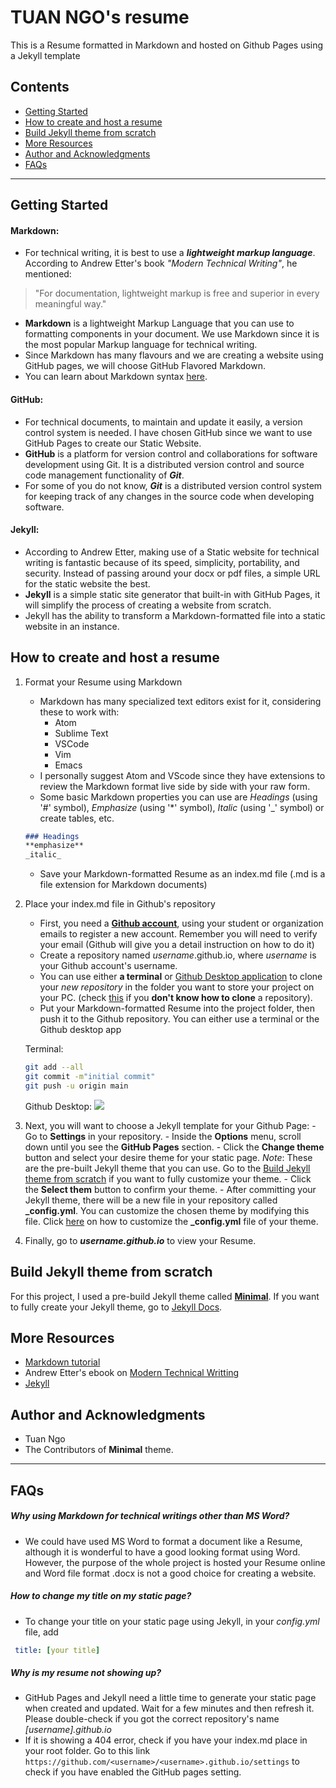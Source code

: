 # TUAN NGO's resume

This is a Resume formatted in Markdown and hosted on Github Pages using a Jekyll template

## Contents

- [Getting Started](#getting-started)
- [How to create and host a resume](#how-to-create-and-host-a-resume)
- [Build Jekyll theme from scratch](#build-jekyll-theme-from-scratch)
- [More Resources](#more-resources)
- [Author and Acknowledgments](#author-and-acknowledgments)
- [FAQs](#faqs)

---

## Getting Started

#### Markdown:
- For technical writing, it is best to use a **_lightweight markup language_**. According to Andrew Etter's book _"Modern Technical Writing"_, he mentioned:
> "For documentation, lightweight markup is free and superior in every meaningful way."
- **Markdown** is a lightweight Markup Language that you can use to formatting components in your document. We use Markdown since it is the most popular Markup language for technical writing.
- Since Markdown has many flavours and we are creating a website using GitHub pages, we will choose GitHub Flavored Markdown.
- You can learn about Markdown syntax [here](https://www.markdowntutorial.com).

#### GitHub:
- For technical documents, to maintain and update it easily, a version control system is needed. I have chosen GitHub since we want to use GitHub Pages to create our Static Website.
- **GitHub** is a platform for version control and collaborations for software development using Git. It is a distributed version control and source code management functionality of **_Git_**.
- For some of you do not know, **_Git_** is a distributed version control system for keeping track of any changes in the source code when developing software.

#### Jekyll:
- According to Andrew Etter, making use of a Static website for technical writing is fantastic because of its speed, simplicity, portability, and security. Instead of passing around your docx or pdf files, a simple URL for the static website the best.
- **Jekyll** is a simple static site generator that built-in with GitHub Pages, it will simplify the process of creating a website from scratch.
- Jekyll has the ability to transform a Markdown-formatted file into a static website in an instance.

## How to create and host a resume

1. Format your Resume using Markdown
    - Markdown has many specialized text editors exist for it, considering these to work with:
        - Atom
        - Sublime Text
        - VSCode
        - Vim
        - Emacs
    - I personally suggest Atom and VScode since they have extensions to review the Markdown format live side by side with your raw form.
    - Some basic Markdown properties you can use are _Headings_ (using '#' symbol), _Emphasize_ (using '*' symbol), _Italic_ (using '_' symbol) or create tables, etc.
    ``` Markdown
    ### Headings
    **emphasize**
    _italic_
    ```
    
    - Save your Markdown-formatted Resume as an index.md file (.md is a file extension for Markdown documents)

2. Place your index.md file in Github's repository
    - First, you need a **[Github account](https://github.com)**, using your student or organization emails to register a new account. Remember you will need to verify your email (Github will give you a detail instruction on how to do it)
    - Create a repository named _username_.github.io, where _username_ is your Github account's username.
    - You can use either **a terminal** or [Github Desktop application](https://desktop.github.com) to clone your _new repository_ in the folder you want to store your project on your PC. (check [this](https://docs.github.com/en/free-pro-team@latest/github/creating-cloning-and-archiving-repositories/cloning-a-repository) if you **don't know how to clone** a repository).
    - Put your Markdown-formatted Resume into the project folder, then push it to the Github repository. You can either use a terminal or the Github desktop app
    
    Terminal:

    ```bash
    git add --all
    git commit -m"initial commit"
    git push -u origin main
    ```

    Github Desktop:
    ![](GithubDesktopDemo.gif)

3. Next, you will want to choose a Jekyll template for your Github Page:
        - Go to **Settings** in your repository.
        - Inside the **Options** menu, scroll down until you see the **GitHub Pages** section.
        - Click the **Change theme** button and select your desire theme for your static page. 
            _Note_: These are the pre-built Jekyll theme that you can use. Go to the [Build Jekyll theme from scratch](#build-jekyll-theme-from-scratch) if you want to fully customize your theme.
        - Click the **Select them** button to confirm your theme.
        - After committing your Jekyll theme, there will be a new file in your repository called **_config.yml**. You can customize the chosen theme by modifying this file. Click [here](https://github.com/pages-themes/minimal/blob/master/README.md) on how to customize the **_config.yml** file of your theme.

4. Finally, go to **_username.github.io_** to view your Resume.


## Build Jekyll theme from scratch

For this project, I used a pre-build Jekyll theme called **[Minimal](https://github.com/pages-themes/minimal)**. If you want to fully create your Jekyll theme, go to [Jekyll Docs](https://jekyllrb.com/docs/).

## More Resources
- [Markdown tutorial](https://www.markdowntutorial.com)
- Andrew Etter's ebook on [Modern Technical Writting](https://www.amazon.ca/Modern-Technical-Writing-Introduction-Documentation-ebook/dp/B01A2QL9SS)
- [Jekyll](https://jekyllrb.com)

## Author and Acknowledgments
- Tuan Ngo
- The Contributors of **Minimal** theme.

---
## FAQs
##### Why using Markdown for technical writings other than MS Word?
- We could have used MS Word to format a document like a Resume, although it is wonderful to have a good looking format using Word. However, the purpose of the whole project is hosted your Resume online and Word file format .docx is not a good choice for creating a website.

##### How to change my title on my static page?
- To change your title on your static page using Jekyll, in your _config.yml_ file, add
```yml
 title: [your title]
 ```

 ##### Why is my resume not showing up?
 - GitHub Pages and Jekyll need a little time to generate your static page when created and updated. Wait for a few minutes and then refresh it. Please double-check if you got the correct repository's name _[username].github.io_
 - If it is showing a 404 error, check if you have your index.md place in your root folder. Go to this link ```https://github.com/<username>/<username>.github.io/settings``` to check if you have enabled the GitHub pages setting.
